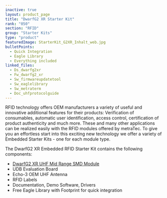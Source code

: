 ```yaml
---
inactive: true
layout: product_page
title: "DwarfG2 XR Starter Kit"
rank: "050"
section: "RFID"
group: "Starter Kits"
type: "product"
featuredImage: StarterKit_G2XR_Inhalt_web.jpg
bulletPoints:
  - Quick Integration
  - Eagle Library 
  - Everything included
linked_files:
  - Ds_dwarfg2xr
  - Fw_dwarfg2_xr
  - Sw_firmwareupdatetool
  - Sw_eaglelibrary
  - Sw_metraterm
  - Doc_uhfprotocolguide
---
```

RFID technology offers OEM manufacturers a variety of useful and innovative additional features for their products: Verification of consumables, automatic user identification, access control, certification of product authenticity and much more. These and many other applications can be realized easily with the RFID modules offered by metraTec. To give you an effortless start into this exciting new technology we offer a variety of Embedded Starter Kits - one for each module type.

The DwarfG2 XR Embedded RFID Starter Kit contains the following components:

* [DwarfG2 XR UHF Mid Range SMD Module](<https://www.metratec.com/en/products/rfid/modules/dwarfG2XR-uhf/>)
* UDB Evaluation Board
* Echo-3 OEM UHF Antenna
* RFID Labels
* Documentation, Demo Software, Drivers
* Free Eagle Library with Footprint for quick integration
